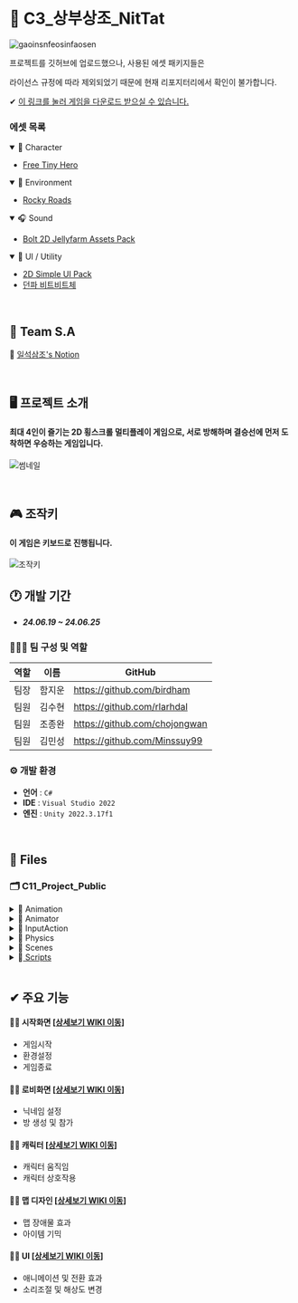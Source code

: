 # 🤟 C3_상부상조_NitTat
![gaoinsnfeosinfaosen](https://github.com/Minssuy99/C3_NitTat_Public/assets/101568505/b29540e6-7f2c-4062-8cc6-a80c3be7f935)

프로젝트를 깃허브에 업로드했으나, 사용된 에셋 패키지들은

라이선스 규정에 따라 제외되었기 때문에 현재 리포지터리에서 확인이 불가합니다.

✔ <a href="naver.com" target="_blank">이 링크를 눌러 게임을 다운로드 받으실 수 있습니다.</a>
<!------------------------------------------------------------------------------------------------------------------------->
### 에셋 목록

<details open>
<summary> 🦝 Character</summary>
 
- <a href="https://free-game-assets.itch.io/free-tiny-hero-sprites-pixel-art" target="_blank">Free Tiny Hero</a>

 </details>
 
<!------------------------------------------------------------------------------------------------------------------------->

<details open>
<summary> 🌼 Environment</summary>
 
- <a href="https://essssam.itch.io/rocky-roads" target="_blank">Rocky Roads</a>


 </details>
 
<!------------------------------------------------------------------------------------------------------------------------->

<details open>
<summary> 🎧 Sound</summary>
 
- <a href="https://assetstore.unity.com/packages/2d/characters/bolt-2d-jellyfarm-assets-pack-188722" target="_blank">Bolt 2D Jellyfarm Assets Pack</a>

 </details>
 
 <!------------------------------------------------------------------------------------------------------------------------->
 
<details open>
<summary> 🌈 UI / Utility</summary>
 
- <a href="https://assetstore.unity.com/packages/2d/gui/icons/2d-simple-ui-pack-218050" target="_blank">2D Simple UI Pack</a>
- <a href="https://df.nexon.com/data/font/dnfbitbit" target="_blank">던파 비트비트체</a>


 </details>



</br>

<!------------------------------------------------------------------------------------------------------------------------->

## 📢 Team S.A
📑 <a href="https://teamsparta.notion.site/68e3d5c465e54284a78e479ad4a6072a" target="_blank">일석삼조's Notion</a>

</br>

<!------------------------------------------------------------------------------------------------------------------------->

## 🖥️ 프로젝트 소개
#### 최대 4인이 즐기는 2D 횡스크롤 멀티플레이 게임으로, 서로 방해하며 결승선에 먼저 도착하면 우승하는 게임입니다.

![썸네일](https://github.com/Minssuy99/C3_NitTat_Public/assets/101568505/af562720-2427-4bfb-8feb-e4dd9a3859da)


</br>

<!------------------------------------------------------------------------------------------------------------------------->

## 🎮 조작키
#### 이 게임은 키보드로 진행됩니다.

![조작키](https://github.com/Minssuy99/C3_NitTat_Public/assets/101568505/29847c1b-f595-4d33-9e06-5285313114b9)


## 🕐 개발 기간
* ___24.06.19 ~ 24.06.25___

### 🧑‍🤝‍🧑 팀 구성 및 역할
|역할|이름|GitHub|
|---|---|---|
|팀장|함지운|<a href="https://github.com/birdham" target="_blank">https://github.com/birdham</a>|
|팀원|김수현|<a href="https://github.com/rlarhdal" target="_blank">https://github.com/rlarhdal</a>|
|팀원|조종완|<a href="https://github.com/chojongwan" target="_blank">https://github.com/chojongwan</a>|
|팀원|김민성|<a href="https://github.com/Minssuy99" target="_blank">https://github.com/Minssuy99</a>|


### ⚙️ 개발 환경
- **언어** : `C#`
- **IDE** : `Visual Studio 2022`
- **엔진** : `Unity 2022.3.17f1`


</br>

<!------------------------------------------------------------------------------------------------------------------------->

## 📝 Files
### 🗂 C11_Project_Public

<details>
<summary> 📁 Animation</summary>
 
  * 🏃‍♀️ ___BirdFlying.anim___
  * 🏃‍♀️ ___F_Move.anim___
  * 🏃‍♀️ ___FootBoard.anim___
  * 🏃‍♀️ ___I_Move.anim___
  * 🏃‍♀️ ___I_idle.anim___
  * 🏃‍♀️ ___Idle.anim___
  * 🏃‍♀️ ___InputField_Shaking.anim___
  * 🏃‍♀️ ___Jump.anim___
  * 🏃‍♀️ ___Lighting.anim___
  * 🏃‍♀️ ___Lightning.anim___
  * 🏃‍♀️ ___Loading_Run.anim___
  * 🏃‍♀️ ___Loading_Run2.anim___
  * 🏃‍♀️ ___Loading_Run3.anim___
  * 🏃‍♀️ ___Push.anim___
  * 🏃‍♀️ ___Run.anim___
  * 🏃‍♀️ ___ScaleUp.anim___
  * 🏃‍♀️ ___StartSceneOption.anim___
  * 🏃‍♀️ ___StartSceneOption.anim___
  * 🏃‍♀️ ___Storm.anim___
  * 🏃‍♀️ ___Thunder.anim___

 </details>
 
<!------------------------------------------------------------------------------------------------------------------------->
<details>
<summary>📁 Animator</summary>
 
  * 🕹 ___Icicle.controller___
  * 🕹 ___InputField.controller___
  * 🕹 ___Loading_Run1.controller___
  * 🕹 ___Loading_Run2.controller___
  * 🕹 ___Loading_Run3.controller___
  * 🕹 ___MainSprite1.controller___
  * 🕹 ___MainSprite2.controller___
  * 🕹 ___Movable_footbaord.controller___
  * 🕹 ___PlyaerController.controller___
  * 🕹 ___StartSceneOption.controller___
  * 🕹 ___StartSceneText.controller___
  * 🕹 ___Thunder.controller___
  * 🕹 ___fireball.controller___
  * 🕹 ___fireball_0.controller___

  </details>

 <!------------------------------------------------------------------------------------------------------------------------->

<details>
<summary>📁 InputAction</summary>
 
  * 🎮 ___PlayerINput.inputactions___
   
  </details>
  
<!------------------------------------------------------------------------------------------------------------------------->

<details>
<summary>📁 Physics</summary>
 
  * 🚀 ___PlayerPhisics.physicsMaterial2D___
   
  </details>
  
<!------------------------------------------------------------------------------------------------------------------------->

<details>
<summary>📁 Scenes</summary>
 
  * ⚙️ ___StartScene.unity___
  * ⚙️ ___LobbyScene.unity___
  * ⚙️ ___GameScene.unity___
  </details>
  
<!------------------------------------------------------------------------------------------------------------------------->


<details>
<summary>📁<a href="https://github.com/Minssuy99/C3_NitTat_Public/tree/main/Assets/Scripts" target="_blank"> Scripts</a></summary>

 </br>

 * 📁<a href="https://github.com/Minssuy99/C3_NitTat_Public/tree/main/Assets/Scripts/Class" target="_blank"> Class</a>
 * 📁<a href="https://github.com/Minssuy99/C3_NitTat_Public/tree/main/Assets/Scripts/Controller" target="_blank"> Controller</a>
 * 📁<a href="https://github.com/Minssuy99/C3_NitTat_Public/tree/main/Assets/Scripts/Gimic" target="_blank"> Gimic</a>
 * 📁<a href="https://github.com/Minssuy99/C3_NitTat_Public/tree/main/Assets/Scripts/Item" target="_blank"> Item</a>
 * 📁<a href="https://github.com/Minssuy99/C3_NitTat_Public/tree/main/Assets/Scripts/Managers" target="_blank"> Managers</a>
 * 📁<a href="https://github.com/Minssuy99/C3_NitTat_Public/tree/main/Assets/Scripts/Player" target="_blank"> Player</a>
 * 📁<a href="https://github.com/Minssuy99/C3_NitTat_Public/tree/main/Assets/Scripts/SingleTons" target="_blank"> SingleTons</a>
 * 📁<a href="https://github.com/Minssuy99/C3_NitTat_Public/tree/main/Assets/Scripts/UIs" target="_blank"> UIs</a>
  


</details>

<!------------------------------------------------------------------------------------------------------------------------->

</br>

## ✔ 주요 기능
#### ✍🏻 시작화면 [<a href="https://github.com/Minssuy99/C3_NitTat_Public/wiki/1.-%EC%8B%9C%EC%9E%91%ED%99%94%EB%A9%B4" target="_blank">상세보기 WIKI 이동</a>]
- 게임시작
- 환경설정
- 게임종료
 
#### ✍🏻 로비화면 [<a href="https://github.com/Minssuy99/C3_NitTat_Public/wiki/2.-%EB%A1%9C%EB%B9%84%ED%99%94%EB%A9%B4" target="_blank">상세보기 WIKI 이동</a>]
- 닉네임 설정
- 방 생성 및 참가

#### ✍🏻 캐릭터 [<a href="https://github.com/Minssuy99/C3_NitTat_Public/wiki/3.-%EC%BA%90%EB%A6%AD%ED%84%B0" target="_blank">상세보기 WIKI 이동</a>]
- 캐릭터 움직임
- 캐릭터 상호작용

#### ✍🏻 맵 디자인 [<a href="https://github.com/Minssuy99/C3_NitTat_Public/wiki/4.-%EB%A7%B5-%EB%94%94%EC%9E%90%EC%9D%B8" target="_blank">상세보기 WIKI 이동</a>]
- 맵 장애물 효과
- 아이템 기믹

#### ✍🏻 UI [<a href="https://github.com/Minssuy99/C3_NitTat_Public/wiki/5.-UI" target="_blank">상세보기 WIKI 이동</a>]
- 애니메이션 및 전환 효과
- 소리조절 및 해상도 변경














